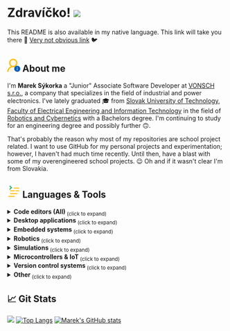 <!-- ================== Greeting ================== -->
# Zdravíčko! <img src="https://media.giphy.com/media/hvRJCLFzcasrR4ia7z/giphy.gif" width="30px">
This README is also available in my native language. This link will take you there 🛫 [Very not obvious link](README.sk.md) 🐦

<!-- ================== Description ================== -->
## <img src="svg/UserInfo.svg" width="30px" align="bottom"> About me
I'm **Marek Sýkorka** a "Junior" Associate Software Developer at [VONSCH s.r.o.](https://www.vonsch.sk/?lang=en), a company that specializes in the field of   industrial and power electronics. I've lately graduated 🎓 from [Slovak University of Technology, Faculty of Electrical Engineering and Information Technology](https://www.fei.stuba.sk/english.html?page_id=793) in the field of [Robotics and Cybernetics](https://urk.fei.stuba.sk/) with a Bachelors degree. I'm continuing to study for an engineering degree and possibly further 🙃.

That's probably the reason why most of my repositories are school project related. I want to use GitHub for my personal projects and experimentation; however, I haven't had much time recently. Until then, have a blast with some of my overengineered school projects. 😉 Oh and if it wasn't clear I'm from Slovakia.

<!-- ================== Tech Stack ================== -->
## <img src="svg/TechStack.svg" width="30px" align="bottom"> Languages & Tools

<!-- ================== Code editors ================== -->
<details>
  <summary>
      <strong> Code editors (All) </strong> 
      <sub> (click to expand) </sub>
  </summary>
  <br>
    
> ![Code Composer Studio](https://img.shields.io/badge/Editor-Code%20Composer%20Studio-Informational?style=flat&color=CC0000)
> ![CLion](https://img.shields.io/badge/Editor-CLion-Informational?style=flat&logo=clion&logoColor=white&color=B28100)
> ![IntelliJ IDEA](https://img.shields.io/badge/Editor-IntelliJ%20IDEA-Informational?style=flat&logo=intellijidea&logoColor=white&color=B28100)
> ![Rider](https://img.shields.io/badge/Editor-Rider-Informational?style=flat&logo=rider&logoColor=white&color=B28100)
> ![Visual Studio](https://img.shields.io/badge/Editor-Visual%20Studio-Informational?style=flat&color=432F6C)
> ![VSCode](https://img.shields.io/badge/Editor-VSCode-Informational?style=flat&color=04395E)
</details>

<!-- ================== Desktop applications ================== -->
<details>
  <summary>
      <strong> Desktop applications </strong> 
      <sub> (click to expand) </sub>
  </summary>
  <br>
    
> ![.NET Framework](https://img.shields.io/badge/Framework%20|%20Language-.NET-Informational?style=flat&logo=dotnet&logoColor=white&color=512BD4)
> ![C#](https://img.shields.io/badge/Language-C%23-Informational?style=flat&logo=sharp&logoColor=white&color=9C75D5)
> ![Visual Studio](https://img.shields.io/badge/Editor-Visual%20Studio-Informational?style=flat&color=432F6C)
> ![WPF](https://img.shields.io/badge/Framework-WPF-Informational?style=flat&logo=htmx&logoColor=white&color=B28100)
> ![XAML](https://img.shields.io/badge/Language-XAML-Informational?style=flat&logo=htmx&logoColor=white&color=B28100)
</details>

<!-- ================== Embedded systems ================== -->
<details>
  <summary>
      <strong> Embedded systems </strong> 
      <sub> (click to expand) </sub>
  </summary>
  <br>
    
> ![C](https://img.shields.io/badge/Language-C-Informational?style=flat&logo=c&logoColor=white&color=A8B9CC)
> ![Code Composer Studio](https://img.shields.io/badge/Editor-Code%20Composer%20Studio-Informational?style=flat&color=CC0000)
> ![Matlab & Simulink](https://img.shields.io/badge/Language%20|%20Tool-Matlab%20%26%20Simulink-Informational?style=flat&color=A63426)
</details>

<!-- ================== Robotics ================== -->
<details>
  <summary>
      <strong> Robotics </strong> 
      <sub> (click to expand) </sub>
  </summary>
  <br>

> ![C++](https://img.shields.io/badge/Language-C++-Informational?style=flat&logo=cplusplus&logoColor=white&color=00599C)
> ![CMake](https://img.shields.io/badge/Language%20|%20Tool-CMake-Informational?style=flat&logo=cmake&logoColor=white&color=064F8C)
> ![CLion](https://img.shields.io/badge/Editor-CLion-Informational?style=flat&logo=clion&logoColor=white&color=B28100)
> ![Linux](https://img.shields.io/badge/OS-Linux-Informational?style=flat&logo=linux&logoColor=white&color=FCC624)
> ![ROS1](https://img.shields.io/badge/Framework%20|%20OS-ROS1-Informational?style=flat&logo=ros&logoColor=white&color=22314E)
> ![ROS2](https://img.shields.io/badge/Framework%20|%20OS-ROS2-Informational?style=flat&logo=ros&logoColor=white&color=22314E)
> ![Ubuntu](https://img.shields.io/badge/OS-Ubuntu-Informational?style=flat&logo=ubuntu&logoColor=white&color=E95420)
> ![VSCode](https://img.shields.io/badge/Editor-VSCode-Informational?style=flat&color=04395E)
</details>

<!-- ================== Simulations ================== -->
<details>
  <summary>
      <strong> Simulations </strong> 
      <sub> (click to expand) </sub>
  </summary>
  <br>

> ![Matlab & Simulink](https://img.shields.io/badge/Language%20|%20Tool-Matlab%20%26%20Simulink-Informational?style=flat&color=A63426)
</details>

<!-- ================== Microcontrollers & IoT ================== -->
<details>
  <summary>
      <strong> Microcontrollers & IoT </strong> 
      <sub> (click to expand) </sub>
  </summary>
  <br>

> ![Arduino](https://img.shields.io/badge/Editor-Arduino-Informational?style=flat&logo=arduino&logoColor=white&color=00878F)
> ![C](https://img.shields.io/badge/Language-C-Informational?style=flat&logo=c&logoColor=white&color=A8B9CC)
</details>

<!-- ================== Version control systems ================== -->
<details>
  <summary>
      <strong> Version control systems </strong> 
      <sub> (click to expand) </sub>
  </summary>
  <br>

> ![Git](https://img.shields.io/badge/Tool-Git-Informational?style=flat&logo=git&logoColor=white&color=F05032)
> ![GitHub](https://img.shields.io/badge/Tool-GitHub-Informational?style=flat&logo=github&logoColor=white&color=181717)
</details>

<!-- ================== Other ================== -->
<details>
  <summary>
      <strong> Other </strong> 
      <sub> (click to expand) </sub>
  </summary>
  <br>

![Java](https://img.shields.io/badge/Language-Java-Informational?style=flat&color=386DB3)
![Siemens PLCs](https://img.shields.io/badge/Technology-PLC%20LD-Informational?style=flat&logo=siemens&logoColor=white&color=009999)
</details>

<!-- ================== Git Stats ================== -->

## 📈 Git Stats
![](https://komarev.com/ghpvc/?username=mareksykorka&color=cc9b1b&style=for-the-badge)
[![Top Langs](https://github-readme-stats.vercel.app/api/top-langs/?username=mareksykorka&locale=en&layout=compact&theme=slateorange)](https://github.com/mareksykorka/github-readme-stats)
[![Marek's GitHub stats](https://github-readme-stats.vercel.app/api?username=mareksykorka&locale=en&layout=compact&theme=slateorange&show_icons=true)](https://github.com/mareksykorka/github-readme-stats)
